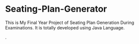 # Seating-Plan-Generator

This is My Final Year Project of Seating Plan Generation During Examinations. It is totally developed using Java Language.

























































































































































































































































































































































































































































.






































